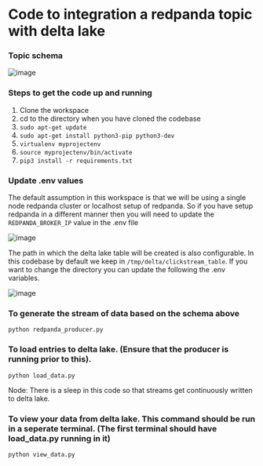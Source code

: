 # Code to integration a redpanda topic with delta lake

### Topic schema

![image](https://user-images.githubusercontent.com/102608342/162590041-828268d2-5cf3-49e1-a56e-cc642cc6ad62.png)

### Steps to get the code up and running
1) Clone the workspace
2) cd to the directory when you have cloned the codebase
3) ```sudo apt-get update```
4) ```sudo apt-get install python3-pip python3-dev```
5) ```virtualenv myprojectenv```
6) ```source myprojectenv/bin/activate```
7) ```pip3 install -r requirements.txt```

### Update .env values
The default assumption in this workspace is that we will be using a single node redpanda cluster or localhost setup of redpanda.
So if you have setup redpanda in a different manner then you will need to update the ```REDPANDA_BROKER_IP``` value
in the .env file

![image](https://user-images.githubusercontent.com/102608342/162590098-45ddcac8-87ef-46b0-ab03-22d9906cc0e4.png)

The path in which the delta lake table will be created is also configurable. In this codebase by default we keep in 
```/tmp/delta/clickstream_table```. If you want to change the directory you can update the following the .env variables.

![image](https://user-images.githubusercontent.com/102608342/162590165-9a3b6bc7-27cf-47eb-87bb-1891e156fad1.png)

### To generate the stream of data based on the schema above

```python redpanda_producer.py```

### To load entries to delta lake. (Ensure that the producer is running prior to this). 

```python load_data.py```

Node: There is a sleep in this code so that streams get continuously written to delta lake.

### To view your data from delta lake. This command should be run in a seperate terminal. (The first terminal should have load_data.py running in it)

```python view_data.py```

